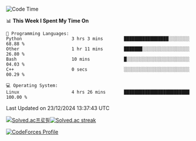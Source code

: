 
<!--START_SECTION:waka-->
![Code Time](http://img.shields.io/badge/Code%20Time-3%2C704%20hrs%2043%20mins-blue)

📊 **This Week I Spent My Time On** 

```text
💬 Programming Languages: 
Python                   3 hrs 3 mins        █████████████████░░░░░░░░   68.88 % 
Other                    1 hr 11 mins        ███████░░░░░░░░░░░░░░░░░░   26.80 % 
Bash                     10 mins             █░░░░░░░░░░░░░░░░░░░░░░░░   04.03 % 
C++                      0 secs              ░░░░░░░░░░░░░░░░░░░░░░░░░   00.29 % 

💻 Operating System: 
Linux                    4 hrs 26 mins       █████████████████████████   100.00 % 
```


 Last Updated on 23/12/2024 13:37:43 UTC
<!--END_SECTION:waka-->


[![Solved.ac프로필](http://mazassumnida.wtf/api/generate_badge?boj=hckim96)](https://solved.ac/hckim96)[![Solved.ac streak](http://mazandi.herokuapp.com/api?handle=hckim96&theme=dark)](https://solved.ac/hckim96)


[![CodeForces Profile](https://cf.leed.at?id=hckim96)](https://codeforces.com/profile/hckim96)

